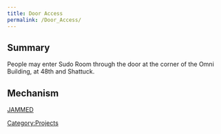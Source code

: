 ```yaml
---
title: Door Access
permalink: /Door_Access/
---
```


Summary
-------

People may enter Sudo Room through the door at the corner of the Omni Building, at 48th and Shattuck.

Mechanism
---------

[JAMMED](/O:40 "wikilink")

[Category:Projects](/Category:Projects "wikilink")